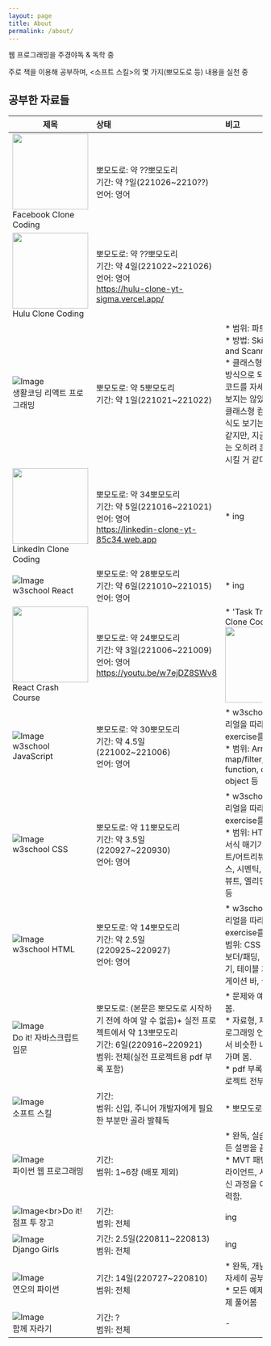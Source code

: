 ```yaml
---
layout: page
title: About
permalink: /about/
---
```


웹 프로그래밍을 주경야독 & 독학 중

주로 책을 이용해 공부하며, \<소프트 스킬\>의 몇 가지(뽀모도로 등) 내용을 실천 중

## 공부한 자료들

| 제목                                                                                                                                                      | 상태                                                                                                                | 비고                                                                                                                                                       |
|---------------------------------------------------------------------------------------------------------------------------------------------------------|:------------------------------------------------------------------------------------------------------------------|:---------------------------------------------------------------------------------------------------------------------------------------------------------|
| <img src="https://www.facebook.com/images/fb_icon_325x325.png" width="150"><br>Facebook Clone Coding                                                    | 뽀모도로: 약 ??뽀모도리<br>기간: 약 ?일(221026~2210??)<br>언어: 영어<br>                    |                     |
| <img src="https://play-lh.googleusercontent.com/4whGAVjZGrrlNxzheKAfBXrxggtyAb4euWLeQI8fDfVfdnFEZjE0DZTJ8DKoh64pqcIa" width="150"><br>Hulu Clone Coding | 뽀모도로: 약 ??뽀모도리<br>기간: 약 4일(221022~221026)<br>언어: 영어<br>https://hulu-clone-yt-sigma.vercel.app/                    |                     |
| ![Image](https://drive.google.com/uc?export=view&id=1pTq65mJBvNejw5EMppvHKRAQgEsji2lf)<br>생활코딩 리액트 프로그래밍                                                | 뽀모도로: 약 5뽀모도리<br>기간: 약 1일(221021~221022)<br>                                                                      | * 범위: 파트1<br> * 방법: Skimming and Scanning<br> * 클래스형 컴포넌트 방식으로 되어 있어서 코드를 자세히 들여다 보지는 않았다. 언젠가 클래스형 컴포넌트 방식도 보기는 해야 할 거 같지만, 지금 단계에서는 오히려 혼란만 가중시킬 거 같다. |
| <img src="https://drive.google.com/uc?export=view&id=1nw4Swoozst9ejTJGcCsJjBppbqAtmILm" width="150"><br>LinkedIn Clone Coding                           | 뽀모도로: 약 34뽀모도리<br>기간: 약 5일(221016~221021)<br>언어: 영어<br>https://linkedin-clone-yt-85c34.web.app                    | * ing<br>                                                                                                                                                |
| ![Image](https://drive.google.com/uc?export=view&id=1_zJkAY4qaPFeveOepG6nlqT_NFYpBJwT)<br>w3school React                                                | 뽀모도로: 약 28뽀모도리<br>기간: 약 6일(221010~221015)<br>언어: 영어                                                               | * ing<br>                                                                                                                                                |
| <img src="https://drive.google.com/uc?export=view&id=1WJy_-SAMXHX8bp0l6Q8MVNTeOSGKzrY8" width="150"><br>React Crash Course                              | 뽀모도로: 약 24뽀모도리<br>기간: 약 3일(221006~221009)<br>언어: 영어<br>https://youtu.be/w7ejDZ8SWv8                               | * 'Task Tracker' Clone Coding<br><img src="https://drive.google.com/uc?export=view&id=1_qM4ihbgGnWPAw8ZDolfSk1LXnu5sYtD" width="150">                    |
| ![Image](https://drive.google.com/uc?export=view&id=1_zJkAY4qaPFeveOepG6nlqT_NFYpBJwT)<br>w3school JavaScript                                           | 뽀모도로: 약 30뽀모도리<br>기간: 약 4.5일(221002~221006)<br>언어: 영어                                                             | * w3school의 튜토리얼을 따라 하고, exercise를 풀어 봄. <br>* 범위: Array, Loop, map/filter, arrow function, class, object 등<br>                                          |
| ![Image](https://drive.google.com/uc?export=view&id=1_zJkAY4qaPFeveOepG6nlqT_NFYpBJwT)<br>w3school CSS                                                  | 뽀모도로: 약 11뽀모도리<br>기간: 약 3.5일(220927~220930)<br>언어: 영어                                                             | * w3school의 튜토리얼을 따라 하고, exercise를 풀어 봄. <br>* 범위: HTML 기초, 서식 매기기, 엘리먼트/어트리뷰티, 클래스, 시멘틱, 폼(어트리뷰트, 엘리먼트), 인풋 등<br>                                       |
| ![Image](https://drive.google.com/uc?export=view&id=1_zJkAY4qaPFeveOepG6nlqT_NFYpBJwT)<br>w3school HTML                                                 | 뽀모도로: 약 14뽀모도리<br>기간: 약 2.5일(220925~220927)<br>언어: 영어                                                             | * w3school의 튜토리얼을 따라 하고, exercise를 풀어 봄. <br>범위: CSS 기초 마진/보더/패딩, 서식 매기기, 테이블 처리, 내비게이션 바, 셀렉터 등<br>                                                     |
| ![Image](https://drive.google.com/uc?export=view&id=1apuS9NUIjIfz3bcqRQnrNhJLrTBEt0FU)<br>Do it! 자바스크립트 입문                                              | 뽀모도로: (본문은 뽀모도로 시작하기 전에 하여 알 수 없음)+ 실전 프로젝트에서 약 13뽀모도리<br>기간: 6일(220916~220921)<br>범위: 전체(실전 프로젝트용 pdf 부록 포함)<br> | * 문제와 예제 위주로 봄.<br> * 자료형, 제어문 등 프로그래밍 언어 전반에서 비슷한 내용은 훑어가며 봄.<br> * pdf 부록의 실전 프로젝트 전부 만들어 봄.                                                           |
| ![Image](https://drive.google.com/uc?export=view&id=1JsFuwP6jpcDx0A2TRcQdssotDq2k4A1j)<br>소프트 스킬                                                        | 기간: <br>범위: 신입, 주니어 개발자에게 필요한 부분만 골라 발췌독<br>                                                                      | * 뽀모도로 활용<br>                                                                                                                                            |
| ![Image](https://drive.google.com/uc?export=view&id=1C8rqu-y1dtutVVK1bGn_n_1OouKm4n6m)<br>파이썬 웹 프로그래밍                                                   | 기간: <br>범위: 1~6장 (배포 제외)<br>                                                                                      | * 완독, 실습해 보며 모든 설명을 꼼꼼히 읽음. <br>* MVT 패턴과 웹 클라이언트, 서버 간의 통신 과정을 이해하려 노력함.                                                                                |
| ![Image](https://drive.google.com/uc?export=view&id=1_7Nf7nFdiWhISw31Rt11tYcy6EP9_B1_)<br>Do it! 점프 투 장고                                                | 기간: <br>범위: 전체<br>                                                                                                | ing                                                                                                                                                      |
| ![Image](https://drive.google.com/uc?export=view&id=12hJ8hXBfPid38Offso-EH4hQ8v6cukDt)<br>Django Girls                                                  | 기간: 2.5일(220811~220813)<br>범위: 전체<br>                                                                             | ing                                                                                                                                                      |
| ![Image](https://drive.google.com/uc?export=view&id=1YXShY7iyY9EiyCJlAxhcPSC5ZEbOAgwh)<br>연오의 파이썬                                                       | 기간: 14일(220727~220810)<br>범위: 전체<br>                                                                              | * 완독, 개념 하나하나 자세히 공부.<br> * 모든 예제와 연습문제 풀어봄                                                                                                              |
| ![Image](https://drive.google.com/uc?export=view&id=1yWYb9hPtQQjdv3G4d2nA7tX9dpFw6sBF)<br>함께 자라기                                                        | 기간: ? <br>범위: 전체<br>                                                                                              | -                                                                                                                                                        |



<!--
| ![Image](https://drive.google.com/uc?export=view&id=1iA7hHRlVuoq4JWUbAh1AV8hibHMVp6bX)<br>혼자 공부하는 자바스크립트 | 목표: ㅁㅁㅁㅁ | ing |
| ![Image](https://drive.google.com/uc?export=view&id=1hAMRkudBnp6lpF_H8SUhs4b9MIcIC1kV)<br>모던 웹을 위한 HTML5+CSS3 바이블 | 목표: ㅁㅁㅁㅁ | ing |
| ![Image](https://drive.google.com/uc?export=view&id=147d5dVoZAOGzygwiCVWoCs4VKWSxSy8Y)<br>팀 개발을 위한 Git GitHub 시작하기 | 목표: ㅁㅁㅁㅁ | ing |
| ![Image](https://drive.google.com/uc?export=view&id=1UU9ZKR9AVSObrxmyZO0P9CgVv3rAEvz7)<br>파이썬 웹프로그래밍(실전편) | 목표: ㅁㅁㅁㅁ | ing |

| ![Image](https://drive.google.com/uc?export=view&id=1ZheiV-XINvquQRqqq9Asmw-9P1W3gc21)<br>클린코드 | 목표: ㅁㅁㅁㅁ | 전자책 |
| ![Image](https://drive.google.com/uc?export=view&id=193bRe754yhz5N2GIv9C0yF1Bl6D7mi4m)<br>CODE(코드) | 목표: ㅁㅁㅁㅁ | 전자책 |

-->

